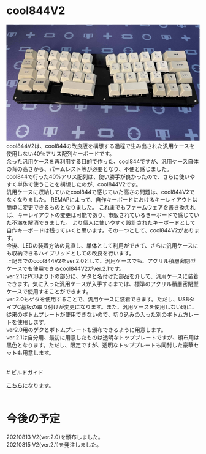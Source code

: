 # cool844V2

![](img/img00011.jpg)<br>
cool844V2は、cool844の改良版を構想する過程で生み出された汎用ケースを使用しない40％アリス配列キーボードです。<br>
余った汎用ケースを再利用する目的で作った、cool844ですが、汎用ケース自体の背の高さから、パームレスト等が必要となり、不便と感じました。<br>
cool844で行った40%アリス配列は、使い勝手が良かったので、さらに使いやすく単体で使うことを構想したのが、cool844V2です。<br>
汎用ケースに収納していたcool844で感じていた高さの問題は、cool844V2でなくなりました。
REMAPによって、自作キーボードにおけるキーレイアウトは簡単に変更できるものとなりました。
これまでもファームウェアを書き換えれば、キーレイアウトの変更は可能であり、市販されているきーボードで感じていた不満を解消できました。
より個人に使いやすく設計されたキーボードとして自作キーボードは残っていくと思います。その一つとして、cool844V2があります。
<br>
今後、LEDの装着方法の見直し、単体として利用ができて、さらに汎用ケースにも収納できるハイブリッドとしての改良を行います。<br>
上記までのcool844V2をver.2.0として、汎用ケースでも、アクリル積層密閉型ケースでも使用できるcool844V2がver.2.1です。<br>
ver.2.1はPCBより下の部分に、ゲタと名付けた部品を介して、汎用ケースに装着できます。気に入った汎用ケースが入手するまでは、標準のアクリル積層密閉型ケースで使用することができます。<br>
ver.2.0もゲタを使用することで、汎用ケースに装着できます。ただし、USBタイプC基板の取り付けが変更になります。また、汎用ケースを使用しない時に、従来のボトムプレートが使用できないので、切り込みの入った別のボトム方レートを使用します。<br>
ver2.0用のゲタとボトムプレートも頒布できるように用意します。<br>
ver.2.1は自分用、最初に用意したものは透明なトッププレートですが、頒布用は黒色となります。ただし、限定ですが、透明なトッププレートも同封した豪華セットも用意します。

<br>
# ビルドガイド

[こちら](https://github.com/telzo2000/cool844V2/blob/main/buildguide_for_cool844V2.md)になります。<br>
<br>

# 今後の予定
20210813 V2(ver.2.0)を頒布しました。<br>
20210815 V2(ver.2.1)を発注しました。

